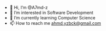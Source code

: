 - 👋 Hi, I’m @A7md-z
- 👀 I’m interested in Software Development
- 🌱 I’m currently learning Computer Science
- 📫 How to reach me ahmd.yzbck@gmail.com

<!---
A7md-z/A7md-z is a ✨ special ✨ repository because its `README.md` (this file) appears on your GitHub profile.
You can click the Preview link to take a look at your changes.
--->
